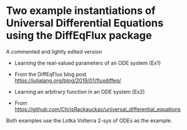 # Two example instantiations of Universal Differential Equations using the DiffEqFlux package

A commented and lightly edited version

* Learning the real-valued parameters of an ODE system (Ex1)
 - From the DiffEqFlux blog post https://julialang.org/blog/2019/01/fluxdiffeq/
 
* Learning an arbitrary function in an ODE system (Ex2)
 - From https://github.com/ChrisRackauckas/universal_differential_equations

Both examples use the Lotka Volterra 2-sys of ODEs as the example.
